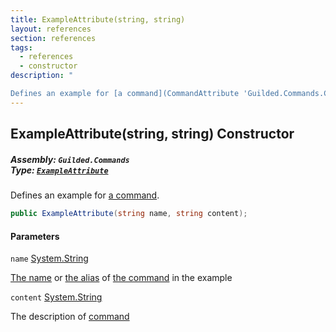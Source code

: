 ```yaml
---
title: ExampleAttribute(string, string)
layout: references
section: references
tags:
  - references
  - constructor
description: "

Defines an example for [a command](CommandAttribute 'Guilded.Commands.CommandAttribute')."
---
```


## ExampleAttribute(string, string) Constructor
##### **Assembly:** `Guilded.Commands`<br/>**Type:** [`ExampleAttribute`](ExampleAttribute 'Guilded.Commands.ExampleAttribute')

Defines an example for [a command](CommandAttribute 'Guilded.Commands.CommandAttribute').

```csharp
public ExampleAttribute(string name, string content);
```
#### Parameters

<a name='Guilded.Commands.ExampleAttribute.ExampleAttribute(string,string).name'></a>

`name` [System.String](https://docs.microsoft.com/en-us/dotnet/api/System.String 'System.String')

[The name](CommandAttribute.Name 'Guilded.Commands.CommandAttribute.Name') or [the alias](CommandAttribute.Aliases 'Guilded.Commands.CommandAttribute.Aliases') of [the command](CommandAttribute 'Guilded.Commands.CommandAttribute') in the example

<a name='Guilded.Commands.ExampleAttribute.ExampleAttribute(string,string).content'></a>

`content` [System.String](https://docs.microsoft.com/en-us/dotnet/api/System.String 'System.String')

The description of [command](CommandAttribute 'Guilded.Commands.CommandAttribute')